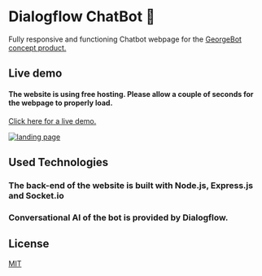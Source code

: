 # Dialogflow ChatBot :robot:

Fully responsive and functioning Chatbot webpage for the [GeorgeBot concept product.](https://github.com/Hitchhiker98/GeorgeBot_Landing_Page)

## Live demo
#### The website is using free hosting. Please allow a couple of seconds for the webpage to properly load.
[Click here for a live demo.](https://dialogflow-chat-9.onrender.com/)

<a href="https://dialogflow-chat-9.onrender.com/" target="_blank"><img src="https://i.imgur.com/WSGzmDl.jpg" title="landing page"></a>

## Used Technologies
### The back-end of the website is built with Node.js, Express.js and Socket.io
### Conversational AI of the bot is provided by Dialogflow.

## License

[MIT](https://choosealicense.com/licenses/mit/)
